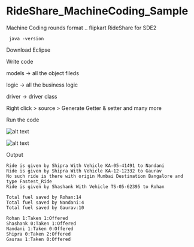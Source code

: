 # RideShare_MachineCoding_Sample
Machine Coding rounds format .. flipkart RideShare for SDE2

```  java -version ``` 


Download Eclipse

Write code

models -> all the object fileds

logic -> all the business logic

driver -> driver class

Right click > source > Generate Getter & setter and many more

Run the code


![alt text](https://github.com/Akshansh05/RideShare_MachineCoding_Sample/blob/main/f1.png)



![alt text](https://github.com/Akshansh05/RideShare_MachineCoding_Sample/blob/main/f2.png)



Output
```
Ride is given by Shipra With Vehicle KA-05-41491 to Nandani
Ride is given by Shipra With Vehicle KA-12-12332 to Gaurav
No such ride is there with origin Mumbai Destination Bangalore and type Fastest_Ride
Ride is given by Shashank With Vehicle TS-05-62395 to Rohan

Total fuel saved by Rohan:14
Total fuel saved by Nandani:4
Total fuel saved by Gaurav:10

Rohan 1:Taken 1:Offered
Shashank 0:Taken 1:Offered
Nandani 1:Taken 0:Offered
Shipra 0:Taken 2:Offered
Gaurav 1:Taken 0:Offered
```
